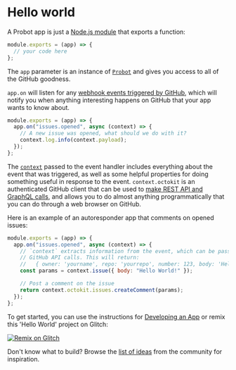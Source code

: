 # Hello world

A Probot app is just a [Node.js module](https://nodejs.org/api/modules.html) that exports a function:

```js
module.exports = (app) => {
  // your code here
};
```

The `app` parameter is an instance of [`Probot`](https://probot.github.io/api/latest/classes/probot.Probot.html) and gives you access to all of the GitHub goodness.

`app.on` will listen for any [webhook events triggered by GitHub](./webhooks.md), which will notify you when anything interesting happens on GitHub that your app wants to know about.

```js
module.exports = (app) => {
  app.on("issues.opened", async (context) => {
    // A new issue was opened, what should we do with it?
    context.log.info(context.payload);
  });
};
```

The [`context`](https://probot.github.io/api/latest/classes/context.Context.html) passed to the event handler includes everything about the event that was triggered, as well as some helpful properties for doing something useful in response to the event. `context.octokit` is an authenticated GitHub client that can be used to [make REST API and GraphQL calls](./github-api.md), and allows you to do almost anything programmatically that you can do through a web browser on GitHub.

Here is an example of an autoresponder app that comments on opened issues:

```js
module.exports = (app) => {
  app.on("issues.opened", async (context) => {
    // `context` extracts information from the event, which can be passed to
    // GitHub API calls. This will return:
    //   { owner: 'yourname', repo: 'yourrepo', number: 123, body: 'Hello World !}
    const params = context.issue({ body: "Hello World!" });

    // Post a comment on the issue
    return context.octokit.issues.createComment(params);
  });
};
```

To get started, you can use the instructions for [Developing an App](./development.md) or remix this 'Hello World' project on Glitch:

[![Remix on Glitch](https://cdn.glitch.com/2703baf2-b643-4da7-ab91-7ee2a2d00b5b%2Fremix-button.svg)](https://glitch.com/edit/#!/remix/probot-hello-world)

Don't know what to build? Browse the [list of ideas](https://github.com/probot/ideas/issues) from the community for inspiration.
